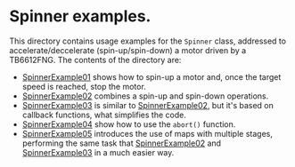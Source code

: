 # Spinner examples.

This directory contains usage examples for the `Spinner` class, addressed to accelerate/deccelerate (spin-up/spin-down) a motor driven by a TB6612FNG. The contents of the directory are:

- [SpinnerExample01](https://github.com/VGavara/ArduinoTB6612FNG/tree/main/examples/Spinner/SpinnerExample01) shows how to spin-up a motor and, once the target speed is reached, stop the motor.
- [SpinnerExample02](https://github.com/VGavara/ArduinoTB6612FNG/tree/main/examples/Spinner/SpinnerExample02) combines a spin-up and spin-down operations.
- [SpinnerExample03](https://github.com/VGavara/ArduinoTB6612FNG/tree/main/examples/Spinner/SpinnerExample03) is similar to [SpinnerExample02](https://github.com/VGavara/ArduinoTB6612FNG/tree/main/examples/Spinner/SpinnerExample02), but it's based on callback functions, what simplifies the code.
- [SpinnerExample04](https://github.com/VGavara/ArduinoTB6612FNG/tree/main/examples/Spinner/SpinnerExample04) show how to use the `abort()` function.
- [SpinnerExample05](https://github.com/VGavara/ArduinoTB6612FNG/tree/main/examples/Spinner/SpinnerExample05) introduces the use of maps with multiple stages, performing the same task that [SpinnerExample02](https://github.com/VGavara/ArduinoTB6612FNG/tree/main/examples/Spinner/SpinnerExample02) and  [SpinnerExample03](https://github.com/VGavara/ArduinoTB6612FNG/tree/main/examples/Spinner/SpinnerExample03) in a much easier way.
